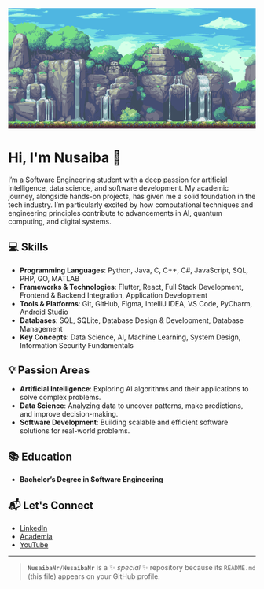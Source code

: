 <div align="center">
  <img src="https://github.com/NusaibaNr/NusaibaNr/blob/main/gif.gif?raw=true" alt="Waterfall" />
</div>

# Hi, I'm Nusaiba 👋

I’m a Software Engineering student with a deep passion for artificial intelligence, data science, and software development. My academic journey, alongside hands-on projects, has given me a solid foundation in the tech industry. I’m particularly excited by how computational techniques and engineering principles contribute to advancements in AI, quantum computing, and digital systems.

## 💻 Skills
- **Programming Languages**: Python, Java, C, C++, C#, JavaScript, SQL, PHP, GO, MATLAB  
- **Frameworks & Technologies**: Flutter, React, Full Stack Development, Frontend & Backend Integration, Application Development  
- **Tools & Platforms**: Git, GitHub, Figma, IntelliJ IDEA, VS Code, PyCharm, Android Studio  
- **Databases**: SQL, SQLite, Database Design & Development, Database Management  
- **Key Concepts**: Data Science, AI, Machine Learning, System Design, Information Security Fundamentals

## 💡 Passion Areas
- **Artificial Intelligence**: Exploring AI algorithms and their applications to solve complex problems.  
- **Data Science**: Analyzing data to uncover patterns, make predictions, and improve decision-making.  
- **Software Development**: Building scalable and efficient software solutions for real-world problems.

## 📚 Education
- **Bachelor’s Degree in Software Engineering**

## 📬 Let's Connect
- [LinkedIn](https://www.linkedin.com/in/nusaiba-n-959a90296/)  
- [Academia](https://uskudar.academia.edu/NusaibaNoor)  
- [YouTube](https://www.youtube.com/@Nusaibannoor)

---

> **`NusaibaNr/NusaibaNr`** is a ✨ _special_ ✨ repository because its `README.md` (this file) appears on your GitHub profile.


